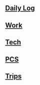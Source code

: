 ## [Daily Log](diary/diary.md)

## [Work](./Work/index)

## [Tech](./Tech/index)

## [PCS](PCS/index)

## [Trips](trips/index)
